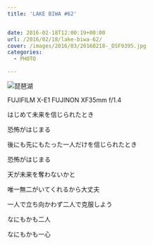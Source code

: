 ```yaml
---
title: 'LAKE BIWA #62'


date: 2016-02-18T12:00:19+00:00
url: /2016/02/18/lake-biwa-62/
cover: /images/2016/03/20160218-_DSF9395.jpg
categories:
  - PHOTO

---
```

<!--more-->
![琵琶湖](/images/2016/03/20160218-_DSF9391.jpg "琵琶湖")

FUJIFILM X-E1 FUJINON XF35mm f/1.4

はじめて未来を信じられたとき

恐怖がはじまる

後にも先にもたった一人だけを信じられたとき

恐怖がはじまる

天が未来を奪わないかと

唯一無二がいてくれるから大丈夫

一人で立ち向かわず二人で克服しよう

なにもかも二人

なにもかも一心
